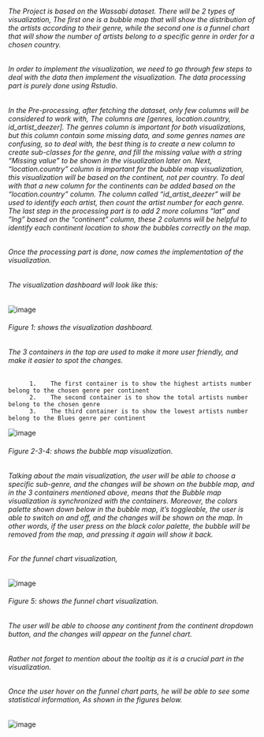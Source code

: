 ###### The Project is based on the Wassabi dataset. There will be 2 types of visualization, The first one is a bubble map that will show the distribution of the artists according to their genre, while the second one is a funnel chart that will show the number of artists belong to a specific genre in order for a chosen country.
###### In order to implement the visualization, we need to go through few steps to deal with the data then implement the visualization. The data processing part is purely done using Rstudio.
###### In the Pre-processing, after fetching the dataset, only few columns will be considered to work with, The columns are [genres, location.country, id_artist_deezer]. The genres column is important for both visualizations, but this column contain some missing data, and some genres names are confusing, so to deal with, the best thing is to create a new column to create sub-classes for the genre, and fill the missing value with a string “Missing value” to be shown in the visualization later on. Next, “location.country” column is important for the bubble map visualization, this visualization will be based on the continent, not per country. To deal with that a new column for the continents can be added based on the “location.country” column. The column called “id_artist_deezer” will be used to identify each artist, then count the artist number for each genre. The last step in the processing part is to add 2 more columns “lat” and ”lng” based on the “continent” column, these 2 columns will be helpful to identify each continent location to show the bubbles correctly on the map. 
###### Once the processing part is done, now comes the implementation of the visualization.
###### The visualization dashboard will look like this: 
![image](https://user-images.githubusercontent.com/38382273/149219924-76d7f8c2-4ab2-4502-808a-3bede3d34b3e.png)
###### Figure 1: shows the visualization dashboard.
###### The 3 containers in the top are used to make it more user friendly, and make it easier to spot the changes. 
          1.	The first container is to show the highest artists number belong to the chosen genre per continent
          2.	The second container is to show the total artists number belong to the chosen genre
          3.	The third container is to show the lowest artists number belong to the Blues genre per continent
          
![image](https://user-images.githubusercontent.com/38382273/149220766-f967d554-b1cd-4406-8191-f033dad405d4.png)
###### Figure 2-3-4: shows the bubble map visualization.

###### Talking about the main visualization, the user will be able to choose a specific sub-genre, and the changes will be shown on the bubble map, and in the 3 containers mentioned above, means that the Bubble map visualization is synchronized with the containers. Moreover, the colors palette shown down below in the bubble map, it’s toggleable, the user is able to switch on and off, and the changes will be shown on the map. In other words, if the user press on the black color palette, the bubble will be removed from the map, and pressing it again will show it back.
###### For the funnel chart visualization,

![image](https://user-images.githubusercontent.com/38382273/149220870-1d2f9859-ff10-4252-9642-0db53e4b534c.png)
###### Figure 5: shows the funnel chart visualization.
###### The user will be able to choose any continent from the continent dropdown button, and the changes will appear on the funnel chart.
###### Rather not forget to mention about the tooltip as it is a crucial part in the visualization.
###### Once the user hover on the funnel chart parts, he will be able to see some statistical information, As shown in the figures below.

![image](https://user-images.githubusercontent.com/38382273/149220995-38a7692b-77f2-42f1-be5d-a5aadeef4576.png)




